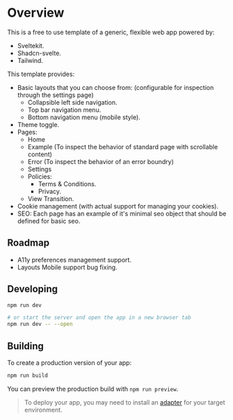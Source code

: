 # Overview

This is a free to use template of a generic, flexible web app powered by:
- Sveltekit.
- Shadcn-svelte.
- Tailwind.

This template provides:
- Basic layouts that you can choose from: (configurable for inspection through the settings page)
  - Collapsible left side navigation.
  - Top bar navigation menu.
  - Bottom navigation menu (mobile style).
- Theme toggle.
- Pages:
  - Home
  - Example (To inspect the behavior of standard page with scrollable content)
  - Error (To inspect the behavior of an error boundry)
  - Settings
  - Policies:
    - Terms & Conditions.
    - Privacy.
  - View Transition.
- Cookie management (with actual support for managing your cookies).
- SEO:
  Each page has an example of it's minimal seo object that should be defined for basic seo.

## Roadmap
- A11y preferences management support.
- Layouts Mobile support bug fixing.

## Developing

```bash
npm run dev

# or start the server and open the app in a new browser tab
npm run dev -- --open
```

## Building

To create a production version of your app:

```bash
npm run build
```

You can preview the production build with `npm run preview`.

> To deploy your app, you may need to install an [adapter](https://kit.svelte.dev/docs/adapters) for your target environment.
